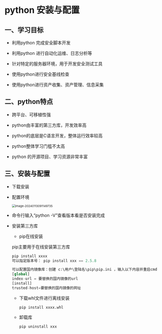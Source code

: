 # python 安装与配置

## 一、学习目标

- 利用python 完成安全脚本开发

- 利用python 进行自动化运维、日志分析等

- 针对特定的服务器环境，用于开发安全测试工具

- 使用python进行安全基线检查

- 使用python进行资产收集、资产管理、信息采集

## 二、python特点

- 跨平台、可移植性强

- python由丰富的第三方库，开发效率高
- python的底层是C语言开发，整体运行效率较高
- python整体学习门槛不太高
- python 的开源项目、学习资源非常丰富

## 三、安装与配置

- 下载安装

- 配置环境

  <img src="https://s2.loli.net/2024/01/13/BfiNucJa5YGEdh1.png" alt="image-20240113091149735" style="zoom:67%;" />

- 命令行输入“python -V”查看版本看是否安装完成

- 安装第三方库

  - pip在线安装 

  pip主要用于在线安装第三方库

  ```python
  pip install xxxx
  可以指定版本号： pip install xxx == 2.5.8
  
  可以配置国内镜像库：创建 c:\用户\登陆名\pip\pip.ini ，输入以下内容并重启cmd
  [global]
  index-url = 要替换的国内镜像的url
  [install]
  trusted-host=要替换的国内镜像的网址
  ```

  - 下载whl文件进行离线安装

    ```
    pip install xxxx.whl
    ```

  - 卸载库

    ```
    pip uninstall xxx
    ```